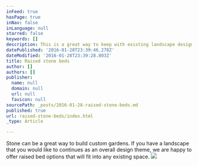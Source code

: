 ```yaml
---
inFeed: true
hasPage: true
inNav: false
inLanguage: null
starred: false
keywords: []
description: This is a great way to keep with existing landscape designs to have your yard produce for you
datePublished: '2016-01-28T23:39:46.278Z'
dateModified: '2016-01-28T23:39:28.803Z'
title: Raised stone beds
author: []
authors: []
publisher:
  name: null
  domain: null
  url: null
  favicon: null
sourcePath: _posts/2016-01-28-raised-stone-beds.md
published: true
url: raised-stone-beds/index.html
_type: Article

---
```

Stone can be a great way to build custom gardens.  If you have a landscape that you would like to continues as an overall design theme, we are happy to  offer raised bed options that will fit into any existing space.
![](https://the-grid-user-content.s3-us-west-2.amazonaws.com/802c2633-d28f-404c-b1b5-d316f5279b3f.jpg)